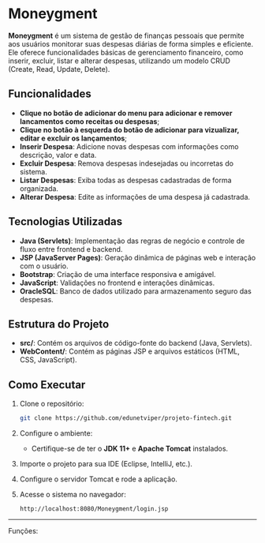 # Moneygment

**Moneygment** é um sistema de gestão de finanças pessoais que permite aos usuários monitorar suas despesas diárias de forma simples e eficiente. Ele oferece funcionalidades básicas de gerenciamento financeiro, como inserir, excluir, listar e alterar despesas, utilizando um modelo CRUD (Create, Read, Update, Delete).

## Funcionalidades
- **Clique no botão de adicionar do menu para adicionar e remover lancamentos como receitas ou despesas**;
- **Clique no botão à esquerda do botão de adicionar para vizualizar, editar e excluir os lançamentos**;
- **Inserir Despesa**: Adicione novas despesas com informações como descrição, valor e data.
- **Excluir Despesa**: Remova despesas indesejadas ou incorretas do sistema.
- **Listar Despesas**: Exiba todas as despesas cadastradas de forma organizada.
- **Alterar Despesa**: Edite as informações de uma despesa já cadastrada.

## Tecnologias Utilizadas

- **Java (Servlets)**: Implementação das regras de negócio e controle de fluxo entre frontend e backend.
- **JSP (JavaServer Pages)**: Geração dinâmica de páginas web e interação com o usuário.
- **Bootstrap**: Criação de uma interface responsiva e amigável.
- **JavaScript**: Validações no frontend e interações dinâmicas.
- **OracleSQL**: Banco de dados utilizado para armazenamento seguro das despesas.

## Estrutura do Projeto

- **src/**: Contém os arquivos de código-fonte do backend (Java, Servlets).
- **WebContent/**: Contém as páginas JSP e arquivos estáticos (HTML, CSS, JavaScript).

## Como Executar

1. Clone o repositório:
   ```bash
   git clone https://github.com/edunetviper/projeto-fintech.git
   ```

2. Configure o ambiente:
   - Certifique-se de ter o **JDK 11+** e **Apache Tomcat** instalados.

3. Importe o projeto para sua IDE (Eclipse, IntelliJ, etc.).

4. Configure o servidor Tomcat e rode a aplicação.

5. Acesse o sistema no navegador:
   ```
   http://localhost:8080/Moneygment/login.jsp
   ```

---

Funções:


